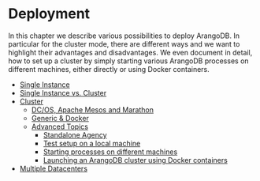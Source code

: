 Deployment
==========

In this chapter we describe various possibilities to deploy ArangoDB.
In particular for the cluster mode, there are different ways
and we want to highlight their advantages and disadvantages.
We even document in detail, how to set up a cluster by simply starting
various ArangoDB processes on different machines, either directly
or using Docker containers.

- [Single Instance](Single.md)
- [Single Instance vs. Cluster](../Architecture/DifferenceSingleCluster.md)
- [Cluster](Cluster.md)
  - [DC/OS, Apache Mesos and Marathon](Mesos.md)
  - [Generic & Docker](ArangoDBStarter.md)
  - [Advanced Topics](Advanced.md)
    - [Standalone Agency](Agency.md)
    - [Test setup on a local machine](Local.md)
    - [Starting processes on different machines](Distributed.md)
    - [Launching an ArangoDB cluster using Docker containers](Docker.md)
- [Multiple Datacenters](DC2DC.md)
